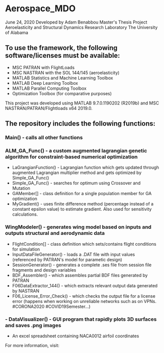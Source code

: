 # Aerospace_MDO
June 24, 2020
Developed by Adam Benabbou
Master's Thesis Project
Aeroelasticity and Structural Dynamics Research Laboratory
The University of Alabama

## To use the framework, the following software/licenses must be available:
- MSC PATRAN with FlightLoads
- MSC NASTRAN with the SOL 144/145 (aeroelasticity)
- MATLAB Statistics and Machine Learning Toolbox
- MATLAB Deep Learning Toolbox
- MATLAB Parallel Computing Toolbox
- Optimization Toolbox (for comparative purposes)

This project was developed using MATLAB 9.7.0.1190202 (R2019b) and MSC NASTRAN/PATRAN/Flightloads x64 2019.0. 

## The repository includes the following functions:
### Main() - calls all other functions
### ALM_GA_Func() - a custom augmented lagrangian genetic algorithm for constraint-based numerical optimization
- LaGrangianFunction() - Lagrangian function which gets updated through augmented Lagrangian multiplier method and gets optimized by Simple_GA_Func()
- Simple_GA_Func() - searches for optimum using Crossover and Mutation 
- GAMember[] - class definition for a single population member for GA optimization
- MyGradient() - uses finite difference method (percentage instead of a constant epsilon value) to estimate gradient. Also used for sensitivity calculations.
### WingModeler() - generates wing model based on inputs and outputs structural and aerodynamic data
- FlightCondition[] - class definition which sets/contains flight conditions for simulation
- InputDataFileGenerator() - loads a .DAT file with input values (referenced by PATRAN's model for parametic design)
- SessionGenerator() - generates a complete .ses file from session file fragments and design variables
- BDF_Assembler() - which assembles partial BDF files generated by PATRAN
- F06DataExtractor_144() - which extracts relevant output data generated by NASTRAN
- F06_License_Error_Check() - which checks the output file for a license error (happens when working on unreliable networks such as on VPNs. #CORONA2020 #COVID19Semester...)

### - DataVisualizer() - GUI program that rapidly plots 3D surfaces and saves .png images
- An excel spreadsheet containing NACA0012 airfoil coordinates


For more information, visit: <link for thesis document > 
